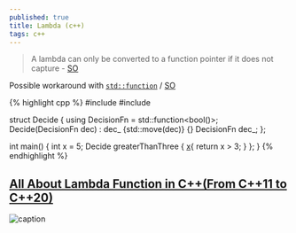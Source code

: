 ```yaml
---
published: true
title: Lambda (c++)
tags: c++
---
```

> A lambda can only be converted to a function pointer if it does not capture - [SO](https://stackoverflow.com/a/28747100/51386)

Possible workaround with [`std::function`](https://en.cppreference.com/w/cpp/utility/functional/function) / [SO](https://stackoverflow.com/a/28747100/51386)

{% highlight cpp %}
#include <functional>
#include <utility>

struct Decide
{
  using DecisionFn = std::function<bool()>;
  Decide(DecisionFn dec) : dec_ {std::move(dec)} {}
  DecisionFn dec_;
};

int
main()
{
  int x = 5;
  Decide greaterThanThree { [x](){ return x > 3; } };
}
{% endhighlight %}

## [All About Lambda Function in C++(From C++11 to C++20)](http://www.vishalchovatiya.com/learn-lambda-function-in-cpp-with-example/)

![caption](https://secureservercdn.net/160.153.137.218/bkh.972.myftpupload.com/wp-content/uploads/Learn-lambda-function-in-C-with-example.png) <!-- .element height="50%" width="50% ustify-content="left" -->